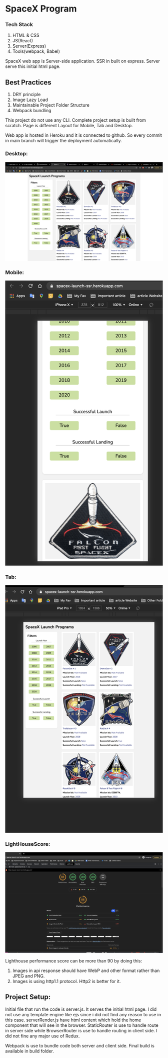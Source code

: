 #  SpaceX Program

### Tech Stack
1.  HTML  & CSS
2.  JS(React)
3. Server(Express)
4. Tools(webpack,  Babel)

SpaceX web app is Server-side application. SSR in built on express.
Server serve this initial html page.

## Best Practices

1.  DRY principle
2.  Image Lazy Load
3.  Maintainable Project Folder Structure
4.  Webpack bundling


This project do not use any CLI. Complete project setup is built from scratch.
Page is different Layout for Mobile, Tab and Desktop.

Web app is hosted in Heroku and it  is connected to github. So every commit in main branch will trigger the deployment automatically.

### Desktop:

![Desktop view:](src/images/desktop.png)

### Mobile:
![Mobile view:](src/images/mobile.png)

### Tab:
![Tab view:](src/images/tab.png)

### LightHouseScore:
![LightHouseScore:](src/images/light.png)



Lighthouse performance score can be more than 90 by doing this:
1.  Images in api response  should have WebP and other format rather than JPEG and PNG.
2.  Images is using http1.1 protocol. Http2 is better for it.



## Project Setup:

Initial file that run the code is server.js. It serves the initial html page.
I did not use any template engine like ejs since i did not find any reason to use in this case.
serverRender.js have html content which hold the home component that will see in the  browser.
StaticRouter is use to handle route in server side while BrowserRouter is use to handle routing in client side.
I did not fine any major use of Redux. 

Webpack is use to bundle code  both  server and  client side.
Final build is available in build folder.